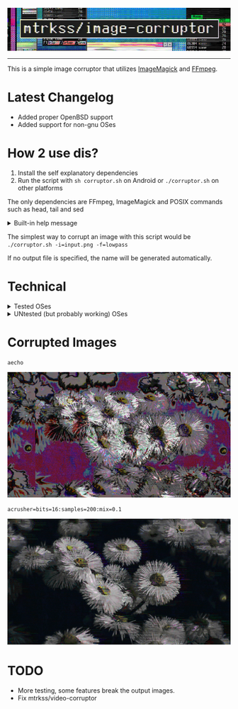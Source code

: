 <p align=center>
    <img src="images/repotitle.png">
</p>

-----------

This is a simple image corruptor that utilizes [ImageMagick](https://imagemagick.org/) and [FFmpeg](https://ffmpeg.org/).

# Latest Changelog
- Added proper OpenBSD support
- Added support for non-gnu OSes

# How 2 use dis?

1. Install the self explanatory dependencies
2. Run the script with `sh corruptor.sh` on Android or `./corruptor.sh` on other platforms

The only dependencies are FFmpeg, ImageMagick and POSIX commands such as head, tail and sed

<details>
	<summary>Built-in help message</summary>

```
"image-corruptor" is a simple POSIX Shell script for adding glitch effects to images e.g. corrupting them.
The corruption process utilizes ImageMagick, FFmpeg and Coreutils.

Options:

 VAR     SWITCH    FUNCTION
 input   (-i=)     - Input file
 output  (-o=)     - Output file
 filter  (-f=)     - FFmpeg audio filter (see ffmpeg.org/ffmpeg-filters.html)
 complex (-c=)     - Complex FFmpeg audio input
 format  (-a=)     - Intermediate audio format (see "ffmpeg -formats")
 rate    (-r=)     - Intermediate audio rate
 imargs  (-m=)     - Additional ImageMagick arguments
 src     (-s=)     - File with predefined variables
 debug   (--debug) - Enable simple debug info
 lavfi   (--lavfi) - Use lavfi complex input format
 alpha   (--alpha) - Enable alpha channel
 nolim   (--nolim) - Use an older image restoration alghorhithm

To test if everything works you can do
 $ convert -size 300x300 gradient:white-gray -rotate 45 /tmp/some.png
 $ ./corruptor.sh -i=/tmp/some.png -f=earwax,aecho -o=output.png
You should get a corrupted, stripey image from this.
```

</details>

The simplest way to corrupt an image with this script would be `./corruptor.sh -i=input.png -f=lowpass`

If no output file is specified, the name will be generated automatically.

# Technical
<details>
	<summary>Tested OSes</summary>

- Android
- MacOS
- Haiku (needs binary ffmpeg)
- FreeBSD
- OpenBSD
- Linux (Arch, NixOS, Alpine, Fedora)

</details>

<details>
	<summary>UNtested (but probably working) OSes</summary>

- NetBSD
- MirBSD
- Windows (With Cygwin or MSYS)

</details>

# Corrupted Images
`aecho`
<p>
    <img src="images/i1.png">
</p>

`acrusher=bits=16:samples=200:mix=0.1`
<p>
    <img src="images/i2.png">
</p>

# TODO
- More testing, some features break the output images.
- Fix mtrkss/video-corruptor

